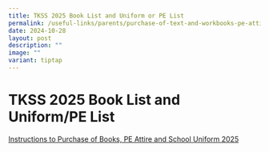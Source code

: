 ```yaml
---
title: TKSS 2025 Book List and Uniform or PE List
permalink: /useful-links/parents/purchase-of-text-and-workbooks-pe-attire-and-school-uniform-2025/
date: 2024-10-28
layout: post
description: ""
image: ""
variant: tiptap
---
```

<h1>TKSS 2025 Book List and Uniform/PE List</h1>
<p><a href="/useful-links/parents/purchase-of-text-and-workbooks-pe-attire-and-school-uniform-2025/" rel="noopener noreferrer nofollow" target="_blank">Instructions to Purchase of Books, PE Attire and School Uniform 2025</a>
</p>